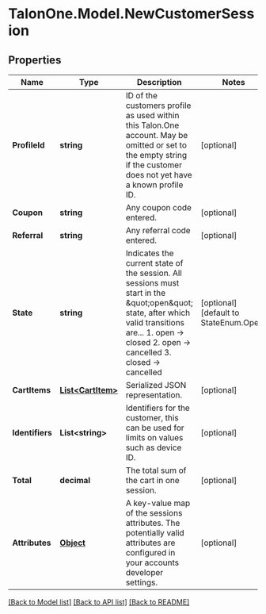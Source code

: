 
# TalonOne.Model.NewCustomerSession

## Properties

Name | Type | Description | Notes
------------ | ------------- | ------------- | -------------
**ProfileId** | **string** | ID of the customers profile as used within this Talon.One account. May be omitted or set to the empty string if the customer does not yet have a known profile ID. | [optional] 
**Coupon** | **string** | Any coupon code entered. | [optional] 
**Referral** | **string** | Any referral code entered. | [optional] 
**State** | **string** | Indicates the current state of the session. All sessions must start in the \&quot;open\&quot; state, after which valid transitions are...  1. open -&gt; closed 2. open -&gt; cancelled 3. closed -&gt; cancelled  | [optional] [default to StateEnum.Open]
**CartItems** | [**List&lt;CartItem&gt;**](CartItem.md) | Serialized JSON representation. | [optional] 
**Identifiers** | **List&lt;string&gt;** | Identifiers for the customer, this can be used for limits on values such as device ID. | [optional] 
**Total** | **decimal** | The total sum of the cart in one session. | [optional] 
**Attributes** | [**Object**](.md) | A key-value map of the sessions attributes. The potentially valid attributes are configured in your accounts developer settings.  | [optional] 

[[Back to Model list]](../README.md#documentation-for-models)
[[Back to API list]](../README.md#documentation-for-api-endpoints)
[[Back to README]](../README.md)

